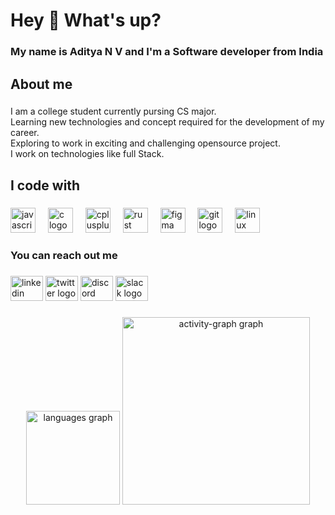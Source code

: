 <h1 align="left">Hey 👋 What's up?</h1>

###

<h3 align="left">My name is Aditya N V and I'm a Software developer from India</h3>

###

<h2 align="left">About me</h2>

###

<p align="left">I am a college student currently pursing CS major.<br>Learning new technologies and concept required for the development of my career.<br>Exploring to work in exciting and challenging opensource project.<br>I work on technologies like full Stack.</p>

###

<h2 align="left">I code with</h2>

###

<div align="left">
  <img src="https://cdn.jsdelivr.net/gh/devicons/devicon/icons/javascript/javascript-original.svg" height="40" alt="javascript logo"  />
  <img width="12" />
  <img src="https://cdn.jsdelivr.net/gh/devicons/devicon/icons/c/c-original.svg" height="40" alt="c logo"  />
  <img width="12" />
  <img src="https://cdn.jsdelivr.net/gh/devicons/devicon/icons/cplusplus/cplusplus-original.svg" height="40" alt="cplusplus logo"  />
  <img width="12" />
  <img src="https://www.bing.com/ck/a?!&&p=52bae7610681b2ddJmltdHM9MTcyMDQ4MzIwMCZpZ3VpZD0xY2Y4NjlkYi1hNWNmLTY3YzYtMmJiYi03ZDdiYTQ2MjY2MTAmaW5zaWQ9NTU3Mw&ptn=3&ver=2&hsh=3&fclid=1cf869db-a5cf-67c6-2bbb-7d7ba4626610&u=a1L2ltYWdlcy9zZWFyY2g_cT1ydXN0K2ljb24rZm9yK3JlYWRtZSZpZD00MkUyNkJCQzNGMUFCNzMzMTg4RjQ2RTE4NzU4QkNENkY2QkQxMDRGJkZPUk09SVFGUkJB&ntb=1" height="40" alt="rust logo"  />
  <img width="12" />
  <img src="https://cdn.jsdelivr.net/gh/devicons/devicon/icons/figma/figma-original.svg" height="40" alt="figma logo"  />
  <img width="12" />
  <img src="https://cdn.jsdelivr.net/gh/devicons/devicon/icons/git/git-original.svg" height="40" alt="git logo"  />
  <img width="12" />
  <img src="https://cdn.jsdelivr.net/gh/devicons/devicon/icons/linux/linux-original.svg" height="40" alt="linux logo"  />
</div>

###

<h3 align="left">You can reach out me</h3>

###

<div align="left">
  <img src="https://raw.githubusercontent.com/maurodesouza/profile-readme-generator/master/src/assets/icons/social/linkedin/default.svg" width="52" height="40" alt="linkedin logo"  />
  <img src="https://raw.githubusercontent.com/maurodesouza/profile-readme-generator/master/src/assets/icons/social/twitter/default.svg" width="52" height="40" alt="twitter logo"  />
  <img src="https://raw.githubusercontent.com/maurodesouza/profile-readme-generator/master/src/assets/icons/social/discord/default.svg" width="52" height="40" alt="discord logo"  />
  <img src="https://raw.githubusercontent.com/maurodesouza/profile-readme-generator/master/src/assets/icons/social/slack/default.svg" width="52" height="40" alt="slack logo"  />
</div>

###

<div align="center">
  <img src="https://github-readme-stats.vercel.app/api/top-langs?username=ironcrush2006&locale=en&hide_title=false&layout=compact&card_width=320&langs_count=5&theme=dracula&hide_border=false&order=2" height="150" alt="languages graph"  />
  <img src="https://github-readme-activity-graph.vercel.app/graph?username=ironcrush2006&radius=16&theme=react&area=true&order=5" height="300" alt="activity-graph graph"  />
</div>

###
